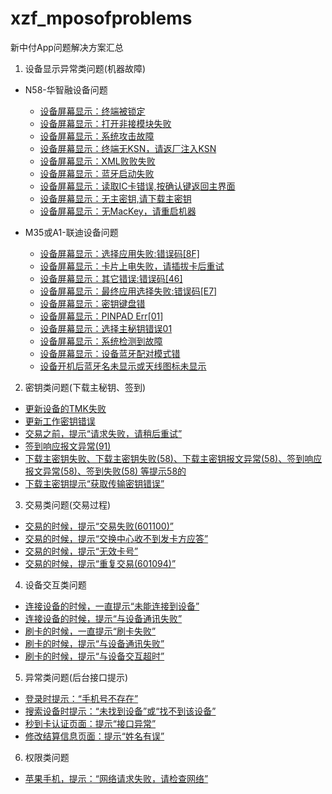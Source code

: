 # xzf_mposofproblems
 新中付App问题解决方案汇总

1. 设备显示异常类问题(机器故障)
  - N58-华智融设备问题
    - [设备屏幕显示：终端被锁定]()
    - [设备屏幕显示：打开非接模块失败]()
    - [设备屏幕显示：系统攻击故障]()
    - [设备屏幕显示：终端无KSN，请返厂注入KSN]()
    - [设备屏幕显示：XML败败失败]()
    - [设备屏幕显示：蓝牙启动失败]()
    - [设备屏幕显示：读取IC卡错误,按确认键返回主界面]()
    - [设备屏幕显示：无主密钥,请下载主密钥]()
    - [设备屏幕显示：无MacKey，请重启机器]()
    
  - M35或A1-联迪设备问题
    - [设备屏幕显示：选择应用失败:错误码[8F]]()
    - [设备屏幕显示：卡片上电失败，请插拔卡后重试]()
    - [设备屏幕显示：其它错误:错误码[46]]()
    - [设备屏幕显示：最终应用选择失败:错误码[E7]]()
    - [设备屏幕显示：密钥键盘错]()
    - [设备屏幕显示：PINPAD Err[01]]()
    - [设备屏幕显示：选择主秘钥错误01]()
    - [设备屏幕显示：系统检测到故障]()
    - [设备屏幕显示：设备蓝牙配对模式错]()
    - [设备开机后蓝牙名未显示或天线图标未显示]()


2. 密钥类问题(下载主秘钥、签到)
  - [更新设备的TMK失败]()
  - [更新工作密钥错误]()
  - [交易之前，提示“请求失败，请稍后重试”]()
  - [签到响应报文异常(91)]()
  - [下载主密钥失败、下载主密钥失败(58)、下载主密钥报文异常(58)、签到响应报文异常(58)、签到失败(58) 等提示58的]()
  - [下载主密钥提示“获取传输密钥错误”]()


3. 交易类问题(交易过程)
  - [交易的时候，提示“交易失败(601100)”]()
  - [交易的时候，提示“交换中心收不到发卡方应答”]()
  - [交易的时候，提示“无效卡号”]()
  - [交易的时候，提示“重复交易(601094)”]()


4. 设备交互类问题
  - [连接设备的时候，一直提示“未能连接到设备”]()
  - [连接设备的时候，提示“与设备通讯失败”]()
  - [刷卡的时候，一直提示“刷卡失败”]()
  - [刷卡的时候，提示“与设备通讯失败”]()
  - [刷卡的时候，提示“与设备交互超时”]()


5. 异常类问题(后台接口提示)
  - [登录时提示：“手机号不存在”]()
  - [搜索设备时提示：“未找到设备”或“找不到该设备”]()
  - [秒到卡认证页面：提示“接口异常”]()
  - [修改结算信息页面：提示“姓名有误”]()


6. 权限类问题
  - [苹果手机，提示：“网络请求失败，请检查网络”]()
